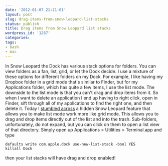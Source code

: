 ```yaml
---
date: '2012-01-07 21:21:01'
layout: post
slug: drag-items-from-snow-leopard-list-stacks
status: publish
title: Drag items from Snow Leopard list stacks
wordpress_id: '1287'
categories:
tags:
- bash
- mac
---
```


In Snow Leopard the Dock has various stack options for folders. You can view folders as a fan, list, grid, or let the Dock decide. I use a mixture of these options for different folders on my Dock. For example, I like having my Dropbox folder in a grid mode that's similar to Finder, but for my Applications folder, which has quite a few items, I use the list mode. The downside to the list mode is that you can't drag and drop items from it. So when I want to delete an application I end up having to right click, open in Finder, sift through all of my applications to find the right one, and then delete it. Today I [stumbled across](http://www.macosxtips.co.uk/index_files/terminal-commands-for-hidden-settings-in-snow-leopard.php]) a hidden Snow Leopard feature that allows you to make list mode work more like grid mode. This allows you to drag and drop items directly out of the list and into the trash. Sub-folders, unfortunately, do not expand, but you can click on them to open a list view of that directory. Simply open up Applications > Utilities > Terminal.app and type

```
defaults write com.apple.dock use-new-list-stack -bool YES
killall Dock
```

then your list stacks will have drag and drop enabled!
